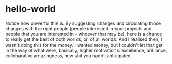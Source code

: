 # hello-world
Notice how powerful this is. By suggesting changes and circulating those changes with the right people (people interested in your projects and people that you are interested in - whoever that may be), here is a chance to really get the best of both worlds, or, of all worlds. 
And I realised then, I wasn't doing this for the money. I wanted money, but I couldn't let that get in the way of what were, basically, higher motivations: excellence, brilliance, collobarative amazingness, new shit you hadn't anticipated.
